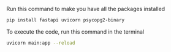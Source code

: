 Run this command to make you have all the packages installed
```bash
pip install fastapi uvicorn psycopg2-binary
```


To execute the code, run this command in the terminal
```bash 
uvicorn main:app --reload
```
